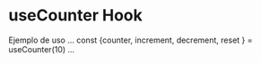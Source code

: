 # useCounter Hook

Ejemplo de uso
...
    const {counter, increment, decrement, reset } = useCounter(10)
...